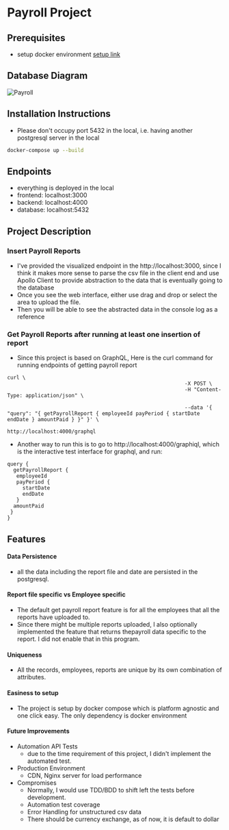 # Payroll Project

## Prerequisites
- setup docker environment [setup link](https://docs.docker.com/get-docker/)

## Database Diagram
![Payroll](https://user-images.githubusercontent.com/13538182/117767251-aef47d00-b1fe-11eb-9331-019f73cca522.png)

## Installation Instructions
- Please don't occupy port 5432 in the local, i.e. having another postgresql server in the local

```sh
docker-compose up --build
```

## Endpoints
- everything is deployed in the local
- frontend: localhost:3000 
- backend: localhost:4000
- database: localhost:5432

## Project Description
### Insert Payroll Reports
- I've provided the visualized endpoint in the http://localhost:3000, since I think it makes more sense to parse the csv file in the client end and use Apollo Client to provide abstraction to the data that is eventually going to the database
- Once you see the web interface, either use drag and drop or select the area to upload the file.
- Then you will be able to see the abstracted data in the console log as a reference

### Get Payroll Reports after running at least one insertion of report
- Since this project is based on GraphQL, Here is the curl command for running endpoints of getting payroll report
```curl
curl \
                                                          -X POST \
                                                          -H "Content-Type: application/json" \

                                                          --data '{ "query": "{ getPayrollReport { employeeId payPeriod { startDate endDate } amountPaid } }" }' \
                                                          http://localhost:4000/graphql
```
- Another way to run this is to go to http://localhost:4000/graphiql, which is the interactive test interface for graphql, and run:
```
query {
  getPayrollReport {
   employeeId
   payPeriod {
     startDate
     endDate
   }
  amountPaid
 }
}
```

## Features
#### Data Persistence
- all the data including the report file and date are persisted in the postgresql.
#### Report file specific vs Employee specific
- The default get payroll report feature is for all the employees that all the reports have uploaded to.
- Since there might be multiple reports uploaded, I also optionally implemented the feature that returns thepayroll data specific to the report. I did not enable that in this program.
#### Uniqueness
- All the records, employees, reports are unique by its own combination of attributes.
#### Easiness to setup
- The project is setup by docker compose which is platform agnostic and one click easy. The only dependency is docker environment
#### Future Improvements
- Automation API Tests
	- due to the time requirement of this project, I didn't implement the automated test.
- Production Environment
	- CDN, Nginx server for load performance
- Compromises
	- Normally, I would use TDD/BDD to shift left the tests before development.
	- Automation test coverage
	- Error Handling for unstructured csv data
	- There should be currency exchange, as of now, it is default to dollar

